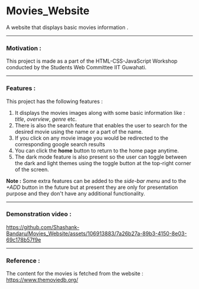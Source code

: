 # Movies_Website
A website that displays basic movies information .
***
### Motivation : 
This project is made as a part of the HTML-CSS-JavaScript Workshop conducted by the Students Web Committee IIT Guwahati.
***
### Features : 
This project has the following features : 
1. It displays the movies images along with some basic information like : _title_, _overview_, _genre_ etc.
2. There is also the search feature that enables the user to search for the desired movie using the name or a part of the name.
3. If you click on any movie image you would be redirected to the corresponding google search results
4. You can click the __home__ button to return to the home page anytime.
5. The dark mode feature is also present so the user can toggle between the dark and light themes using the toggle button at the top-right corner of the screen.

__Note :__ Some extra features can be added to the _side-bar menu_ and to the _+ADD_ button in the future but at present they are only for presentation purpose and they don't have any additional functionality.
***

### Demonstration video : 


https://github.com/Shashank-Bandaru/Movies_Website/assets/106913883/7a26b27a-89b3-4150-8e03-69c178b57f9e


***
### Reference : 
The content for the movies is fetched from the website : 
https://www.themoviedb.org/

